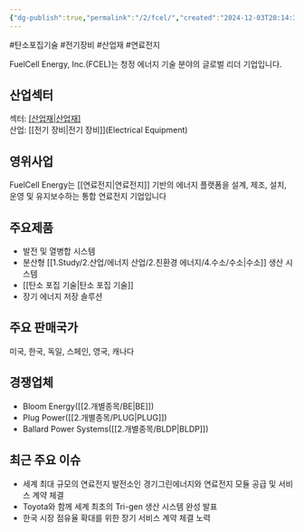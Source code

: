 ```yaml
---
{"dg-publish":true,"permalink":"/2/fcel/","created":"2024-12-03T20:14:33.794+09:00","updated":"2025-07-29T21:37:04.651+09:00"}
---
```


#탄소포집기술 #전기장비 #산업재 #연료전지 


FuelCell Energy, Inc.(FCEL)는 청정 에너지 기술 분야의 글로벌 리더 기업입니다.

## 산업섹터

섹터: [[산업재\|산업재]](Industrials)  
산업: [[전기 장비\|전기 장비]](Electrical Equipment)

## 영위사업

FuelCell Energy는 [[연료전지\|연료전지]] 기반의 에너지 플랫폼을 설계, 제조, 설치, 운영 및 유지보수하는 통합 연료전지 기업입니다

## 주요제품

- 발전 및 열병합 시스템
- 분산형 [[1.Study/2.산업/에너지 산업/2.친환경 에너지/4.수소/수소\|수소]] 생산 시스템
- [[탄소 포집 기술\|탄소 포집 기술]]
- 장기 에너지 저장 솔루션

## 주요 판매국가

미국, 한국, 독일, 스페인, 영국, 캐나다

## 경쟁업체

- Bloom Energy([[2.개별종목/BE\|BE]])
- Plug Power([[2.개별종목/PLUG\|PLUG]])
- Ballard Power Systems([[2.개별종목/BLDP\|BLDP]])

## 최근 주요 이슈

- 세계 최대 규모의 연료전지 발전소인 경기그린에너지와 연료전지 모듈 공급 및 서비스 계약 체결
- Toyota와 함께 세계 최초의 Tri-gen 생산 시스템 완성 발표
- 한국 시장 점유율 확대를 위한 장기 서비스 계약 체결 노력